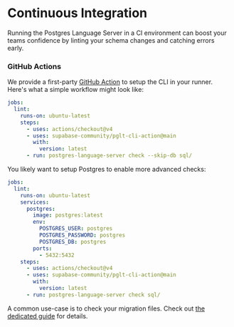 # Continuous Integration

Running the Postgres Language Server in a CI environment can boost your teams confidence by linting your schema changes and catching errors early.

### GitHub Actions

We provide a first-party [GitHub Action](https://github.com/supabase-community/postgres-language-server-cli-action) to setup the CLI in your runner. Here's what a simple workflow might look like:

```yaml
jobs:
  lint:
    runs-on: ubuntu-latest
    steps:
      - uses: actions/checkout@v4
      - uses: supabase-community/pglt-cli-action@main
        with:
          version: latest
      - run: postgres-language-server check --skip-db sql/
```

You likely want to setup Postgres to enable more advanced checks:

```yaml
jobs:
  lint:
    runs-on: ubuntu-latest
    services:
      postgres:
        image: postgres:latest
        env:
          POSTGRES_USER: postgres
          POSTGRES_PASSWORD: postgres
          POSTGRES_DB: postgres
        ports:
          - 5432:5432
    steps:
      - uses: actions/checkout@v4
      - uses: supabase-community/pglt-cli-action@main
        with:
          version: latest
      - run: postgres-language-server check sql/
```

A common use-case is to check your migration files. Check out [the dedicated guide](./checking_migrations.md) for details.

